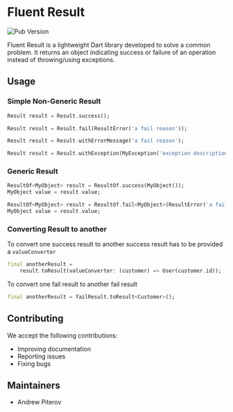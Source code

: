 # Fluent Result

![Pub Version](https://img.shields.io/pub/v/fluent_result?style=plastic)

Fluent Result is a lightweight Dart library developed to solve a common problem. It returns an object indicating success or failure of an operation instead of throwing/using exceptions.

## Usage

### Simple Non-Generic Result

```dart
Result result = Result.success();
```

```dart
Result result = Result.fail(ResultError('a fail reason'));
```

```dart
Result result = Result.withErrorMessage('a fail reason');
```

```dart
Result result = Result.withException(MyException('exception description'));
```

### Generic Result

```dart
ResultOf<MyObject> result = ResultOf.success(MyObject());
MyObject value = result.value;
```

```dart
ResultOf<MyObject> result = ResultOf.fail<MyObject>(ResultError('a fail reason'));
MyObject value = result.value;
```

### Converting Result to another

To convert one success result to another success result has to be provided a `valueConverter`

```dart
final anotherResult =
    result.toResult(valueConverter: (customer) => User(customer.id));
```

To convert one fail result to another fail result

```dart
final anotherResult = failResult.toResult<Customer>();
```

## Contributing

We accept the following contributions:

* Improving documentation
* Reporting issues
* Fixing bugs

## Maintainers

* Andrew Piterov
